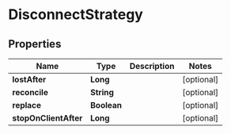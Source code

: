

# DisconnectStrategy


## Properties

Name | Type | Description | Notes
------------ | ------------- | ------------- | -------------
**lostAfter** | **Long** |  |  [optional]
**reconcile** | **String** |  |  [optional]
**replace** | **Boolean** |  |  [optional]
**stopOnClientAfter** | **Long** |  |  [optional]




